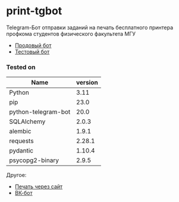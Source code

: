 # print-tgbot

Telegram-Бот отправки заданий на печать бесплатного принтера профкома студентов физического факультета МГУ


* [Продовый бот](https://t.me/profcomff_print_bot)
* [Тестовый бот](https://t.me/profcomff_print_test_bot)


### Tested on

| Name                | version |
|---------------------|---------|
| Python              | 3.11    |
| pip                 | 23.0    |
| python-telegram-bot | 20.0    |
| SQLAlchemy          | 2.0.3   |
| alembic             | 1.9.1   |
| requests            | 2.28.1  |
| pydantic            | 1.10.4  |
| psycopg2-binary     | 2.9.5   |


Другое:
* [Печать через сайт](https://www.profcomff.com/work/obshkom/print)
* [ВК-бот](https://vk.com/profcomff_print)
